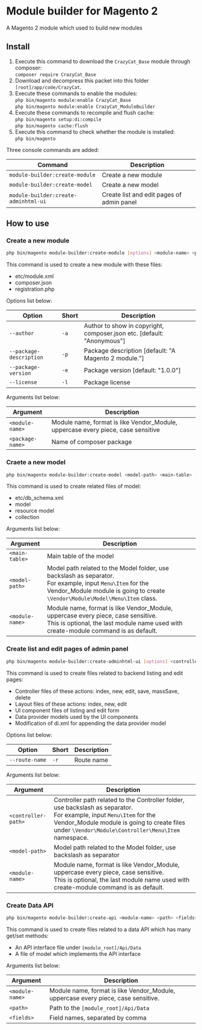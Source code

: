 # Module builder for Magento 2

A Magento 2 module which used to build new modules

## Install

1. Execute this command to download the `CrazyCat_Base` module through composer:<br>
   `composer require CrazyCat_Base`
2. Download and decompress this packet into this folder `[root]/app/code/CrazyCat`.
3. Execute these commands to enable the modules:<br>
   `php bin/magento module:enable CrazyCat_Base`<br>
   `php bin/magento module:enable CrazyCat_ModuleBuilder`
4. Execute these commands to recompile and flush cache:<br>
   `php bin/magento setup:di:compile`<br>
   `php bin/magento cache:flush`
6. Execute this command to check whether the module is installed:<br>
   `php bin/magento`

Three console commands are added:

|Command|Description|
|---|---|
|`module-builder:create-module`|Create a new module|
|`module-builder:create-model`|Create a new model|
|`module-builder:create-adminhtml-ui`|Create list and edit pages of admin panel|

## How to use

### Create a new module

```sh
php bin/magento module-builder:create-module [options] <module-name> <package-name>
```

This command is used to create a new module with these files:

- etc/module.xml
- composer.json
- registration.php

Options list below:

|Option|Short|Description|
|---|---|---|
|`--author`|`-a`|Author to show in copyright, composer.json etc. [default: "Anonymous"]|
|`--package-description`|`-p`|Package description [default: "A Magento 2 module."]|
|`--package-version`|`-e`|Package version [default: "1.0.0"]|
|`--license`|`-l`|Package license|

Arguments list below:

|Argument|Description|
|---|---|
|`<module-name>`|Module name, format is like Vendor_Module, uppercase every piece, case sensitive|
|`<package-name>`|Name of composer package|

### Craete a new model

```sh
php bin/magento module-builder:create-model <model-path> <main-table> [<module-name>]
```

This command is used to create related files of model:

- etc/db_schema.xml
- model
- resource model
- collection

Arguments list below:

|Argument|Description|
|---|---|
|`<main-table>`|Main table of the model|
|`<model-path>`|Model path related to the Model folder, use backslash as separator.<br>For example, input `Menu\Item` for the Vendor_Module module is going to create `\Vendor\Module\Model\Menu\Item` class.|
|`<module-name>`|Module name, format is like Vendor_Module, uppercase every piece, case sensitive.<br>This is optional, the last module name used with create-module command is as default.|

### Create list and edit pages of admin panel

```sh
php bin/magento module-builder:create-adminhtml-ui [options] <controller-path> <model-path> [<module-name>]
```

This command is used to create files related to backend listing and edit pages:

- Controller files of these actions: index, new, edit, save, massSave, delete
- Layout files of these actions: index, new, edit
- UI component files of listing and edit form
- Data provider models used by the UI components
- Modification of di.xml for appending the data provider model

Options list below:

|Option|Short|Description|
|---|---|---|
|`--route-name`|`-r`|Route name|

Arguments list below:

|Argument|Description|
|---|---|
|`<controller-path>`|Controller path related to the Controller folder, use backslash as separator.<br>For example, input `Menu\Item` for the Vendor_Module module is going to create files under `\Vendor\Module\Controller\Menu\Item` namespace.|
|`<model-path>`|Model path related to the Model folder, use backslash as separator|
|`<module-name>`|Module name, format is like Vendor_Module, uppercase every piece, case sensitive.<br>This is optional, the last module name used with create-module command is as default.|

### Create Data API

```sh
php bin/magento module-builder:create-api <module-name> <path> <fields>
```

This command is used to create files related to a data API which has many get/set methods:

- An API interface file under `[module_root]/Api/Data`
- A file of model which implements the API interface

Arguments list below:

|Argument|Description|
|---|---|
|`<module-name>`|Module name, format is like Vendor_Module, uppercase every piece, case sensitive.|
|`<path>`|Path to the `[module_root]/Api/Data`|
|`<fields>`|Field names, separated by comma|
